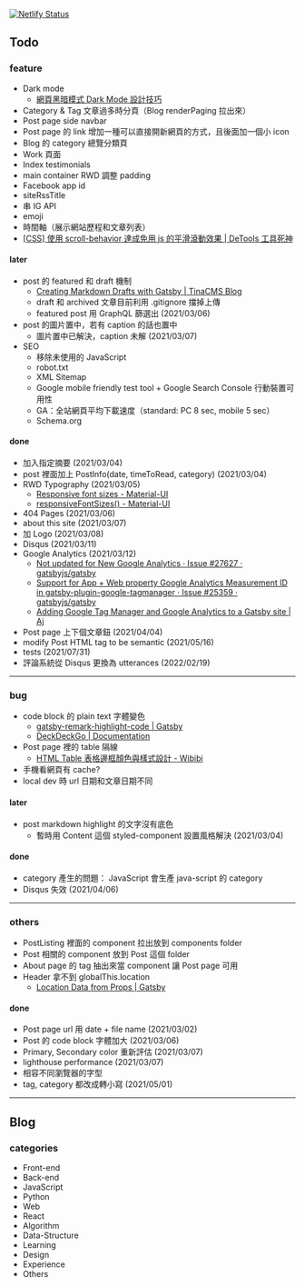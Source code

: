 [![Netlify Status](https://api.netlify.com/api/v1/badges/1451682c-2b8c-4e35-ba38-d599ba7f3fb4/deploy-status)](https://app.netlify.com/sites/arsenekuo/deploys)

## Todo

### feature

- Dark mode
  - [網頁黑暗模式 Dark Mode 設計技巧](https://jason-memo.dev/posts/dark-mode-tips/)
- Category & Tag 文章過多時分頁（Blog renderPaging 拉出來）
- Post page side navbar
- Post page 的 link 增加一種可以直接開新網頁的方式，且後面加一個小 icon
- Blog 的 category 總覽分類頁
- Work 頁面
- Index testimonials
- main container RWD 調整 padding
- Facebook app id
- siteRssTitle
- 串 IG API
- emoji
- 時間軸（展示網站歷程和文章列表）
- [[CSS] 使用 scroll-behavior 達成免用 js 的平滑滾動效果 | DeTools 工具死神](https://tools.wingzero.tw/article/sn/224?fbclid=IwAR3oqPU-JZcC-ifIGxQuaHOazuTtgDnyidY8ew6uJ-61gkq1aCa_TPrFLW4)
#### later

- post 的 featured 和 draft 機制
  - [Creating Markdown Drafts with Gatsby | TinaCMS Blog](https://tina.io/blog/creating-markdown-drafts/)
  - draft 和 archived 文章目前利用 .gitignore 擋掉上傳
  - featured post 用 GraphQL 篩選出 (2021/03/06)
- post 的圖片置中，若有 caption 的話也置中
  - 圖片置中已解決，caption 未解 (2021/03/07)
- SEO
  - 移除未使用的 JavaScript
  - robot.txt
  - XML Sitemap
  - Google mobile friendly test tool + Google Search Console 行動裝置可用性
  - GA：全站網頁平均下載速度（standard: PC 8 sec, mobile 5 sec）
  - Schema.org

#### done

- 加入指定摘要 (2021/03/04)
- post 裡面加上 PostInfo(date, timeToRead, category) (2021/03/04)
- RWD Typography (2021/03/05)
  - [Responsive font sizes - Material-UI](https://material-ui.com/customization/typography/#responsive-font-sizes)
  - [responsiveFontSizes() - Material-UI](https://material-ui.com/customization/theming/#responsivefontsizes-theme-options-theme)
- 404 Pages (2021/03/06)
- about this site (2021/03/07)
- 加 Logo (2021/03/08)
- Disqus (2021/03/11)
- Google Analytics (2021/03/12)
  - [Not updated for New Google Analytics · Issue #27627 · gatsbyjs/gatsby](https://github.com/gatsbyjs/gatsby/issues/27627)
  - [Support for App + Web property Google Analytics Measurement ID in gatsby-plugin-google-tagmanager · Issue #25359 · gatsbyjs/gatsby](https://github.com/gatsbyjs/gatsby/issues/25359)
  - [Adding Google Tag Manager and Google Analytics to a Gatsby site | Aj](https://www.articlejobber.com/enable-google-tag-manager-google-analytics-for-gatsby-site)
- Post page 上下個文章鈕 (2021/04/04)
- modify Post HTML tag to be semantic (2021/05/16)
- tests (2021/07/31)
- 評論系統從 Disqus 更換為 utterances (2022/02/19)

---

### bug

- code block 的 plain text 字體變色
  - [gatsby-remark-highlight-code | Gatsby](https://www.gatsbyjs.com/plugins/gatsby-remark-highlight-code/)
  - [DeckDeckGo | Documentation](https://docs.deckdeckgo.com/components/code/)
- Post page 裡的 table 隔線
  - [HTML Table 表格邊框顏色與樣式設計 - Wibibi](https://www.wibibi.com/info.php?tid=441)
- 手機看網頁有 cache?
- local dev 時 url 日期和文章日期不同

#### later

- post markdown highlight 的文字沒有底色
  - 暫時用 Content 這個 styled-component 設置風格解決 (2021/03/04)

#### done

- category 產生的問題： JavaScript 會生產 java-script 的 category
- Disqus 失效 (2021/04/06)

---

### others

- PostListing 裡面的 component 拉出放到 components folder
- Post 相關的 component 放到 Post 這個 folder
- About page 的 tag 抽出來當 component 讓 Post page 可用
- Header 拿不到 globalThis.location
  - [Location Data from Props | Gatsby](https://www.gatsbyjs.com/docs/location-data-from-props/)

#### done

- Post page url 用 date + file name (2021/03/02)
- Post 的 code block 字體加大 (2021/03/06)
- Primary, Secondary color 重新評估 (2021/03/07)
- lighthouse performance (2021/03/07)
- 相容不同瀏覽器的字型
- tag, category 都改成轉小寫 (2021/05/01)

---

## Blog

### categories

- Front-end
- Back-end
- JavaScript
- Python
- Web
- React
- Algorithm
- Data-Structure
- Learning
- Design
- Experience
- Others
